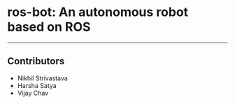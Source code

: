 ros-bot: An autonomous robot based on ROS
=========================================
---

Contributors
------------
* Nikhil Strivastava
* Harsha Satya
* Vijay Chav
